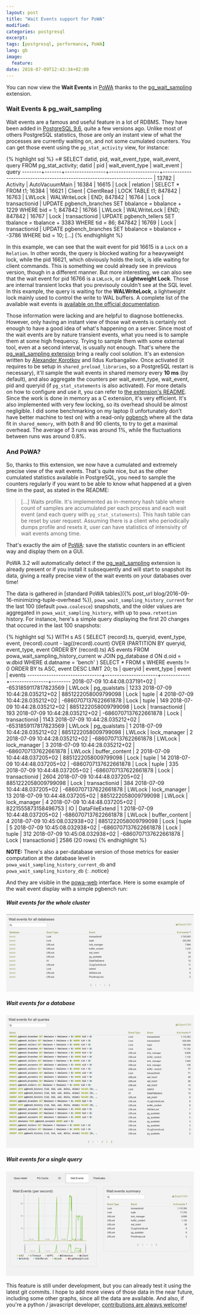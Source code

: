 ```yaml
---
layout: post
title: "Wait Events support for PoWA"
modified:
categories: postgresql
excerpt:
tags: [postgresql, performance, PoWA]
lang: gb
image:
  feature:
date: 2018-07-09T12:43:34+02:00
---
```


You can now view the **Wait Events** in [PoWA](http://powa.readthedocs.io/)
thanks to the
[pg\_wait\_sampling](https://github.com/postgrespro/pg_wait_sampling/)
extension.

### Wait Events & pg\_wait\_sampling

Wait events are a famous and useful feature in a lot of RDBMS.  They have been
added in [PostgreSQL
9.6](https://github.com/postgres/postgres/commit/53be0b1add7), quite a few
versions ago.  Unlike most of others PostgreSQL statistics, those are only an
instant view of what the processes are currently waiting on, and not some
cumulated counters.  You can get those event using the `pg_stat_activity` view,
for instance:

{% highlight sql %}
=# SELECT datid, pid, wait_event_type, wait_event, query FROM pg_stat_activity;
 datid  |  pid  | wait_event_type |     wait_event      |                                  query
--------+-------+-----------------+---------------------+-------------------------------------------------------------------------
 <NULL> | 13782 | Activity        | AutoVacuumMain      |
  16384 | 16615 | Lock            | relation            | SELECT * FROM t1;
  16384 | 16621 | Client          | ClientRead          | LOCK TABLE t1;
 847842 | 16763 | LWLock          | WALWriteLock        | END;
 847842 | 16764 | Lock            | transactionid       | UPDATE pgbench_branches SET bbalance = bbalance + 1229 WHERE bid = 1;
 847842 | 16766 | LWLock          | WALWriteLock        | END;
 847842 | 16767 | Lock            | transactionid       | UPDATE pgbench_tellers SET tbalance = tbalance + 3383 WHERE tid = 86;
 847842 | 16769 | Lock            | transactionid       | UPDATE pgbench_branches SET bbalance = bbalance + -3786 WHERE bid = 10;
[...]
{% endhighlight %}

In this example, we can see that the wait event for pid 16615 is a ``Lock`` on
a ``Relation``.  In other words, the query is blocked waiting for a heavyweight
lock, while the pid 16621, which obviously holds the lock, is idle waiting for
client commands.  This is something we could already see in previous version,
though in a different manner.  But more interesting, we can also see that the
wait event for pid 16766 is a ``LWLock``, or a **Lightweight Lock**.  Those are
internal transient locks that you previsouly couldn't see at the SQL level.  In
this example, the query is waiting for the **WALWriteLock**, a lightweight lock
mainly used to control the write to WAL buffers.  A complete list of the
available wait events is [available on the official
documentation](https://www.postgresql.org/docs/current/static/monitoring-stats.html#WAIT-EVENT-TABLE).

Those information were lacking and are helpful to diagnose bottlenecks.
However, only having an instant view of those wait events is certainly not
enough to have a good idea of what's happening on a server.  Since most of the
wait events are by nature transient events, what you need is to sample them at
some high frequency.  Trying to sample them with some external tool, even at a
second interval, is usually not enough.  That's where the [pg\_wait\_sampling
extension](https://github.com/postgrespro/pg_wait_sampling/) bring a really
cool solution.  It's an extension written by [Alexander
Korotkov](http://akorotkov.github.io/) and Ildus Kurbangaliev.  Once activated
(it requires to be setup in `shared_preload_libraries`, so a PostgreSQL restart
is necessary), it'll sample the wait events in shared memory every **10 ms**
(by default), and also aggregate the counters per wait\_event\_type,
wait\_event, pid and queryid (if `pg_stat_statements` is also activated).  For
more details on how to configure and use it, you can refer to [the extension's
README](https://github.com/postgrespro/pg_wait_sampling/blob/master/README.md).
Since the work is done in memory as a C extension, it's very efficient.  It's
also implemented with very few locking, so its overhead should be almost
negligible.  I did some benchmarking on my laptop (I unfortunately don't have
better machine to test on) with a read-only
[pgbench](https://www.postgresql.org/docs/current/static/pgbench.html) where
all the data fit in `shared_memory`, with both 8 and 90 clients, to try to get
a maximal overhead.  The average of 3 runs was around 1%, while the
fluctuations between runs was around 0.8%.

### And PoWA?

So, thanks to this extension, we now have a cumulated and extremely precise
view of the wait events.  That's quite nice, but as the other cumulated
statistics available in PostgreSQL, you need to sample the counters regularly
if you want to be able to know what happened at a given time in the past, as
stated in the README:

> [...]
> Waits profile.  It's implemented as in-memory hash table where count
> of samples are accumulated per each process and each wait event
> (and each query with `pg_stat_statements`).  This hash
> table can be reset by user request.  Assuming there is a client who
> periodically dumps profile and resets it, user can have statistics of
> intensivity of wait events among time.

That's exactly the aim of [PoWA](http://powa.readthedocs.io/): save the
statistic counters in an efficient way and display them on a GUI.

PoWA 3.2 will automatically detect if the
[pg\_wait\_sampling](https://github.com/postgrespro/pg_wait_sampling/)
extension is already present or if you install it subsequently and will start
to snapshot its data, giving a really precise view of the wait events on your
databases over time!

The data is gathered in [standard PoWA tables]({% post_url
blog/2016-09-16-minimizing-tuple-overhead %}), `powa_wait_sampling_history_current`
for the last 100 (default `powa.coalesce`) snapshots, and the older values are
aggregated in `powa_wait_sampling_history`, with up to `powa.retention`
history.  For instance, here's a simple query displaying the first 20 changes
that occured in the last 100 snapshots:

{% highlight sql %}
WITH s AS (
SELECT (record).ts, queryid, event_type, event,
(record).count - lag((record).count)
    OVER (PARTITION BY queryid, event_type, event ORDER BY (record).ts)
    AS events
FROM powa_wait_sampling_history_current w
JOIN pg_database d ON d.oid = w.dbid
WHERE d.datname = 'bench'
)
SELECT *
FROM s
WHERE events != 0
ORDER BY ts ASC, event DESC
LIMIT 20;
              ts               |       queryid        | event_type |     event      | events
-------------------------------+----------------------+------------+----------------+--------
 2018-07-09 10:44:08.037191+02 | -6531859117817823569 | LWLock     | pg_qualstats   |   1233
 2018-07-09 10:44:28.035212+02 |  8851222058009799098 | Lock       | tuple          |      4
 2018-07-09 10:44:28.035212+02 | -6860707137622661878 | Lock       | tuple          |    149
 2018-07-09 10:44:28.035212+02 |  8851222058009799098 | Lock       | transactionid  |    193
 2018-07-09 10:44:28.035212+02 | -6860707137622661878 | Lock       | transactionid  |   1143
 2018-07-09 10:44:28.035212+02 | -6531859117817823569 | LWLock     | pg_qualstats   |      1
 2018-07-09 10:44:28.035212+02 |  8851222058009799098 | LWLock     | lock_manager   |      2
 2018-07-09 10:44:28.035212+02 | -6860707137622661878 | LWLock     | lock_manager   |      3
 2018-07-09 10:44:28.035212+02 | -6860707137622661878 | LWLock     | buffer_content |      2
 2018-07-09 10:44:48.037205+02 |  8851222058009799098 | Lock       | tuple          |     14
 2018-07-09 10:44:48.037205+02 | -6860707137622661878 | Lock       | tuple          |    335
 2018-07-09 10:44:48.037205+02 | -6860707137622661878 | Lock       | transactionid  |   2604
 2018-07-09 10:44:48.037205+02 |  8851222058009799098 | Lock       | transactionid  |    384
 2018-07-09 10:44:48.037205+02 | -6860707137622661878 | LWLock     | lock_manager   |     13
 2018-07-09 10:44:48.037205+02 |  8851222058009799098 | LWLock     | lock_manager   |      4
 2018-07-09 10:44:48.037205+02 |  8221555873158496753 | IO         | DataFileExtend |      1
 2018-07-09 10:44:48.037205+02 | -6860707137622661878 | LWLock     | buffer_content |      4
 2018-07-09 10:45:08.032938+02 |  8851222058009799098 | Lock       | tuple          |      5
 2018-07-09 10:45:08.032938+02 | -6860707137622661878 | Lock       | tuple          |    312
 2018-07-09 10:45:08.032938+02 | -6860707137622661878 | Lock       | transactionid  |   2586
(20 rows)
{% endhighlight %}

**NOTE:** There's also a per-database version of those metrics for easier
computation at the database level in `powa_wait_sampling_history_current_db`
and `powa_wait_sampling_history_db`
{: .notice}

And they are visible in the [powa-web](https://pypi.org/project/powa-web/)
interface.  Here is some example of the wait event display with a simple
pgbench run:


##### Wait events for the whole cluster

[![Wait events for the whole cluster](/images/powa_waits_overview.png)](/images/powa_waits_overview.png)

##### Wait events for a database

[![Wait events for a database](/images/powa_waits_db.png)](/images/powa_waits_db.png)

##### Wait events for a single query

[![Wait events for a single query](/images/powa_waits_query.png)](/images/powa_waits_query.png)

<div class="gallery">
</div>

This feature is still under development, but you can already test it using the
latest git commits.  I hope to add more views of those data in the near future,
including some other graphs, since all the data are available.  And also, if
you're a python / javascript developer, [contributions are always
welcome](https://github.com/powa-team/powa-web)!

